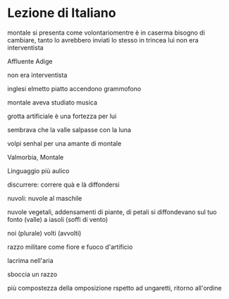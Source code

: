 # Lezione di Italiano

montale si presenta come volontariomentre è in caserma
bisogno di cambiare, tanto lo avrebbero inviati lo stesso in trincea
lui non era interventista

Affluente Adige


non era interventista

inglesi elmetto piatto accendono grammofono

montale aveva studiato musica

grotta artificiale è una fortezza per lui

sembrava che la valle salpasse con la luna

volpi
senhal per una amante di montale


Valmorbia, Montale

Linguaggio più aulico

discurrere: correre quà e là 
diffondersi

nuvoli: nuvole al maschile

nuvole vegetali, addensamenti di piante, di petali si diffondevano sul tuo fonto (valle) a iasoli (soffi di vento)

noi (plurale) volti (avvolti)

razzo militare come fiore e fuoco d'artificio

lacrima nell'aria

sboccia un razzo

più compostezza della omposizione rspetto ad ungaretti, ritorno all'ordine

<!--stackedit_data:
eyJoaXN0b3J5IjpbODE4Nzg0ODE5LC0yNTM3NTY3NzksNjE1MD
AwNTUxXX0=
-->